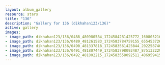 ```yaml
---
layout: album_gallery
resource: stars
title: "136"
description: "Gallery for 136 (dikhahan123/136)"
active: gallery
images:
- image_path: dikhahan123/136/0488_480980584_1724584281425772_1608052104270183549_n.jpg
- image_path: dikhahan123/136/0489_481261583_1724583784759155_6554537265492743747_n.jpg
- image_path: dikhahan123/136/0490_481337818_1724583561425844_202258740286595956_n.jpg
- image_path: dikhahan123/136/0491_481807449_1724583798092487_8751322295678490092_n.jpg
- image_path: dikhahan123/136/0492_481002215_1724583558092511_4069594153392286600_n.jpg
---
```


